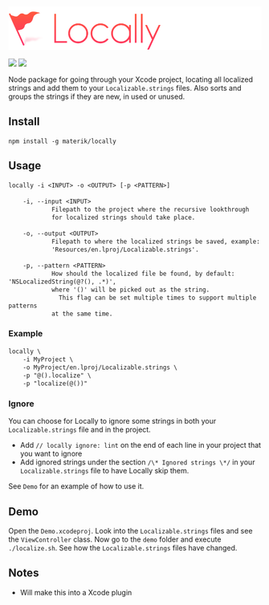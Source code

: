 ![](logo.png)

[![](https://img.shields.io/badge/contact-@thematerik-blue.svg?style=flat-square)](http://twitter.com/thematerik)
[![](https://img.shields.io/travis/materik/locally.svg?style=flat-square)](https://travis-ci.org/materik/locally)

Node package for going through your Xcode project, locating all localized
strings and add them to your `Localizable.strings` files. Also sorts and groups
the strings if they are new, in used or unused.

## Install

```
npm install -g materik/locally
```

## Usage

```
locally -i <INPUT> -o <OUTPUT> [-p <PATTERN>]

    -i, --input <INPUT>
            Filepath to the project where the recursive lookthrough
            for localized strings should take place.

    -o, --output <OUTPUT>
            Filepath to where the localized strings be saved, example:
            'Resources/en.lproj/Localizable.strings'.

    -p, --pattern <PATTERN>
            How should the localized file be found, by default: 'NSLocalizedString(@?(), .*)',
            where '()' will be picked out as the string.
              This flag can be set multiple times to support multiple patterns
            at the same time.
```

### Example

```
locally \
    -i MyProject \
    -o MyProject/en.lproj/Localizable.strings \
    -p "@().localize" \
    -p "localize(@())"
```

### Ignore

You can choose for Locally to ignore some strings in both your
`Localizable.strings` file and in the project.

* Add `// locally ignore: lint` on the end of each line in your project that you want to ignore
* Add ignored strings under the section `/\* Ignored strings \*/` in your `Localizable.strings` file to have Locally skip them.

See `Demo` for an example of how to use it.

## Demo

Open the `Demo.xcodeproj`. Look into the `Localizable.strings` files and see the
`ViewController` class. Now go to the `demo` folder and execute `./localize.sh`.
See how the `Localizable.strings` files have changed.

## Notes

- Will make this into a Xcode plugin


